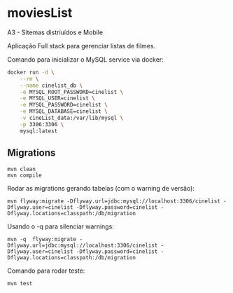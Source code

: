 # moviesList
A3 - Sitemas distriuídos e Mobile

Aplicação Full stack para gerenciar listas de filmes.

Comando para inicializar o MySQL service via docker:

```sh
docker run -d \
    --rm \
    --name cinelist_db \
    -e MYSQL_ROOT_PASSWORD=cinelist \
    -e MYSQL_USER=cinelist \
    -e MYSQL_PASSWORD=cinelist \
    -e MYSQL_DATABASE=cinelist \
    -v cineList_data:/var/lib/mysql \
    -p 3306:3306 \
    mysql:latest
```

## Migrations 

```
mvn clean
mvn compile
```

Rodar as migrations gerando tabelas (com o warning de versão):
```
mvn flyway:migrate -Dflyway.url=jdbc:mysql://localhost:3306/cinelist -Dflyway.user=cinelist -Dflyway.password=cinelist -Dflyway.locations=classpath:/db/migration
```
Usando o -q para silenciar warnings:
```
mvn -q  flyway:migrate -Dflyway.url=jdbc:mysql://localhost:3306/cinelist -Dflyway.user=cinelist -Dflyway.password=cinelist -Dflyway.locations=classpath:/db/migration
```





Comando para rodar teste:


```
mvn test        
```